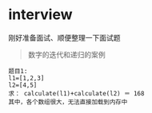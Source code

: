 # interview

刚好准备面试、顺便整理一下面试题

> 数字的迭代和递归的案例

```
题目1:
l1=[1,2,3]
l2=[4,5]
求： calculate(l1)+calculate(l2) ＝ 168
其中，各个数组很大，无法直接加载到内存中
```
